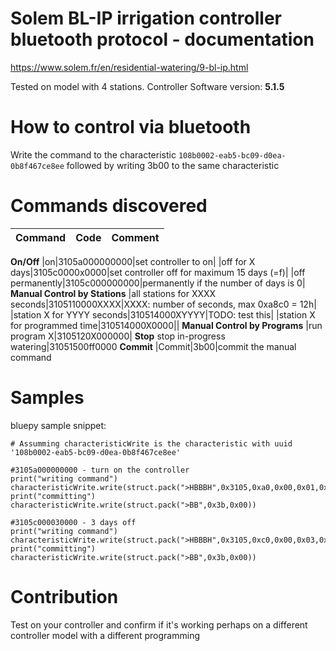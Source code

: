# Solem BL-IP irrigation controller bluetooth protocol - documentation

https://www.solem.fr/en/residential-watering/9-bl-ip.html

Tested on model with 4 stations. Controller Software version: **5.1.5**

# How to control via bluetooth
Write the command to the characteristic ```108b0002-eab5-bc09-d0ea-0b8f467ce8ee``` followed by writing 3b00 to the same characteristic

# Commands discovered
|Command|Code|Comment|
| --- | --- |---|
**On/Off**
|on|3105a000000000|set controller to on|
|off for X days|3105c0000x0000|set controller off for maximum 15 days (=f)|
|off permanently|3105c000000000|permanently if the number of days is 0|
**Manual Control by Stations**
|all stations for XXXX seconds|3105110000XXXX|XXXX: number of seconds, max 0xa8c0 = 12h|
|station X for YYYY seconds|310514000XYYYY|TODO: test this|
|station X for programmed time|310514000X0000||
**Manual Control by Programs**
|run program X|3105120X000000|
**Stop**
stop in-progress watering|31051500ff0000
**Commit**
|Commit|3b00|commit the manual command

# Samples

bluepy sample snippet:

```
# Assumming characteristicWrite is the characteristic with uuid '108b0002-eab5-bc09-d0ea-0b8f467ce8ee'

#3105a000000000 - turn on the controller
print("writing command")
characteristicWrite.write(struct.pack(">HBBBH",0x3105,0xa0,0x00,0x01,0x0000))
print("committing")
characteristicWrite.write(struct.pack(">BB",0x3b,0x00))

#3105c000030000 - 3 days off
print("writing command")
characteristicWrite.write(struct.pack(">HBBBH",0x3105,0xc0,0x00,0x03,0x0000))
print("committing")
characteristicWrite.write(struct.pack(">BB",0x3b,0x00))
```
# Contribution
Test on your controller and confirm if it's working perhaps on a different controller model with a different programming

